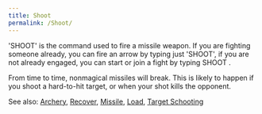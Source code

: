 ```yaml
---
title: Shoot
permalink: /Shoot/
---
```


'SHOOT' is the command used to fire a missile weapon. If you are
fighting someone already, you can fire an arrow by typing just 'SHOOT',
if you are not already engaged, you can start or join a fight by typing
SHOOT <victim>.

From time to time, nonmagical missiles will break. This is likely to
happen if you shoot a hard-to-hit target, or when your shot kills the
opponent.

See also: [Archery](Archery "wikilink"), [Recover](Recover "wikilink"),
[Missile](Missile "wikilink"), [Load](Load "wikilink"), [Target
Schooting](Target_Schooting "wikilink")